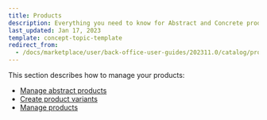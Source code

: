 ```yaml
---
title: Products
description: Everything you need to know for Abstract and Concrete products within your Spryker Marketplace based projects.
last_updated: Jan 17, 2023
template: concept-topic-template
redirect_from:
  - /docs/marketplace/user/back-office-user-guides/202311.0/catalog/products/products.html
---
```

This section describes how to manage your products:
* [Manage abstract products](/docs/pbc/all/product-information-management/{{page.version}}/marketplace/manage-in-the-back-office/products/abstract-products/abstract-products.html)
* [Create product variants](/docs/pbc/all/product-information-management/{{page.version}}/marketplace/manage-in-the-back-office/products/create-product-variants.html)
* [Manage products](/docs/pbc/all/product-information-management/{{page.version}}/marketplace/manage-in-the-back-office/products/manage-products.html)

